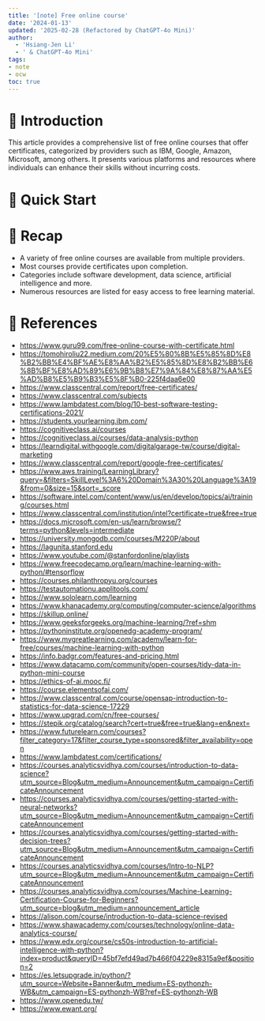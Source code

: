 ```yaml
---
title: '[note] Free online course'
date: '2024-01-13'
updated: '2025-02-28 (Refactored by ChatGPT-4o Mini)'
author:
  - 'Hsiang-Jen Li'
  - ' & ChatGPT-4o Mini'
tags:
- note
- ocw
toc: true
---
```


# 📌 Introduction
This article provides a comprehensive list of free online courses that offer certificates, categorized by providers such as IBM, Google, Amazon, Microsoft, among others. It presents various platforms and resources where individuals can enhance their skills without incurring costs.
<!-- more -->

# 🚀 Quick Start


# 🔁 Recap
- A variety of free online courses are available from multiple providers.
- Most courses provide certificates upon completion.
- Categories include software development, data science, artificial intelligence and more.
- Numerous resources are listed for easy access to free learning material.

# 🔗 References
- https://www.guru99.com/free-online-course-with-certificate.html
- https://tomohiroliu22.medium.com/20%E5%80%8B%E5%85%8D%E8%B2%BB%E4%BF%AE%E8%AA%B2%E5%85%8D%E8%B2%BB%E6%8B%BF%E8%AD%89%E6%9B%B8%E7%9A%84%E8%87%AA%E5%AD%B8%E5%B9%B3%E5%8F%B0-225f4daa6e00
- https://www.classcentral.com/report/free-certificates/
- https://www.classcentral.com/subjects
- https://www.lambdatest.com/blog/10-best-software-testing-certifications-2021/
- https://students.yourlearning.ibm.com/
- https://cognitiveclass.ai/courses
- https://cognitiveclass.ai/courses/data-analysis-python
- https://learndigital.withgoogle.com/digitalgarage-tw/course/digital-marketing
- https://www.classcentral.com/report/google-free-certificates/
- https://www.aws.training/LearningLibrary?query=&filters=SkillLevel%3A6%20Domain%3A30%20Language%3A19&from=0&size=15&sort=_score
- https://software.intel.com/content/www/us/en/develop/topics/ai/training/courses.html
- https://www.classcentral.com/institution/intel?certificate=true&free=true
- https://docs.microsoft.com/en-us/learn/browse/?terms=python&levels=intermediate
- https://university.mongodb.com/courses/M220P/about
- https://lagunita.stanford.edu
- https://www.youtube.com/@stanfordonline/playlists
- https://www.freecodecamp.org/learn/machine-learning-with-python/#tensorflow
- https://courses.philanthropyu.org/courses
- https://testautomationu.applitools.com/
- https://www.sololearn.com/learning
- https://www.khanacademy.org/computing/computer-science/algorithms
- https://skillup.online/
- https://www.geeksforgeeks.org/machine-learning/?ref=shm
- https://pythoninstitute.org/openedg-academy-program/
- https://www.mygreatlearning.com/academy/learn-for-free/courses/machine-learning-with-python
- https://info.badgr.com/features-and-pricing.html
- https://www.datacamp.com/community/open-courses/tidy-data-in-python-mini-course
- https://ethics-of-ai.mooc.fi/
- https://course.elementsofai.com/
- https://www.classcentral.com/course/opensap-introduction-to-statistics-for-data-science-17229
- https://www.upgrad.com/cn/free-courses/
- https://stepik.org/catalog/search?cert=true&free=true&lang=en&next=
- https://www.futurelearn.com/courses?filter_category=17&filter_course_type=sponsored&filter_availability=open
- https://www.lambdatest.com/certifications/
- https://courses.analyticsvidhya.com/courses/introduction-to-data-science?utm_source=Blog&utm_medium=Announcement&utm_campaign=CertificateAnnouncement
- https://courses.analyticsvidhya.com/courses/getting-started-with-neural-networks?utm_source=Blog&utm_medium=Announcement&utm_campaign=CertificateAnnouncement
- https://courses.analyticsvidhya.com/courses/getting-started-with-decision-trees?utm_source=Blog&utm_medium=Announcement&utm_campaign=CertificateAnnouncement
- https://courses.analyticsvidhya.com/courses/Intro-to-NLP?utm_source=Blog&utm_medium=Announcement&utm_campaign=CertificateAnnouncement
- https://courses.analyticsvidhya.com/courses/Machine-Learning-Certification-Course-for-Beginners?utm_source=blog&utm_medium=announcement_article
- https://alison.com/course/introduction-to-data-science-revised
- https://www.shawacademy.com/courses/technology/online-data-analytics-course/
- https://www.edx.org/course/cs50s-introduction-to-artificial-intelligence-with-python?index=product&queryID=45bf7efd49ad7b466f04229e8315a9ef&position=2
- https://es.letsupgrade.in/python/?utm_source=Website+Banner&utm_medium=ES-pythonzh-WB&utm_campaign=ES-pythonzh-WB?ref=ES-pythonzh-WB
- https://www.openedu.tw/
- https://www.ewant.org/
